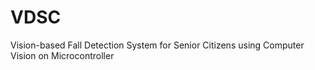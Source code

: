 # VDSC
Vision-based Fall Detection System for Senior Citizens using Computer Vision on Microcontroller
